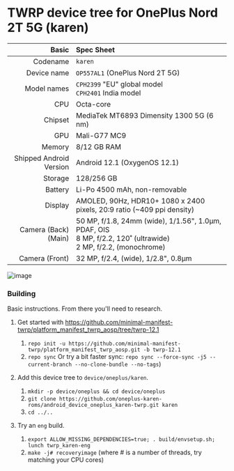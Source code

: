 TWRP device tree for OnePlus Nord 2T 5G (karen)
===============================================

| Basic                   | Spec Sheet                                                                                                                     |
| -----------------------:|:------------------------------------------------------------------------------------------------------------------------------ |
| Codename                | `karen`                                                                                                                        |
| Device name             | `OP557AL1` (OnePlus Nord 2T 5G)                                                                                                |
| Model names             | `CPH2399` "EU" global model<br/>`CPH2401` India model                                                                          |
| CPU                     | Octa-core                                                                                                                      |
| Chipset                 | MediaTek MT6893 Dimensity 1300 5G (6 nm)                                                                                       |
| GPU                     | Mali-G77 MC9                                                                                                                   |
| Memory                  | 8/12 GB RAM                                                                                                                    |
| Shipped Android Version | Android 12.1 (OxygenOS 12.1)                                                                                                   |
| Storage                 | 128/256 GB                                                                                                                     |
| Battery                 | Li-Po 4500 mAh, non-removable                                                                                                  |
| Display                 | AMOLED, 90Hz, HDR10+ 1080 x 2400 pixels, 20:9 ratio (~409 ppi density)                                                         |
| Camera (Back)(Main)     | 50 MP, f/1.8, 24mm (wide), 1/1.56", 1.0µm, PDAF, OIS<br/>8 MP, f/2.2, 120˚ (ultrawide)<br/>2 MP, f/2.2, (monochrome)           |
| Camera (Front)          | 32 MP, f/2.4, (wide), 1/2.8", 0.8µm                                                                                            |

![image](https://fdn2.gsmarena.com/vv/pics/oneplus/oneplus-nord-2t-5g-1.jpg)

### Building

Basic instructions. From there you'll need to research.

1. Get started with https://github.com/minimal-manifest-twrp/platform_manifest_twrp_aosp/tree/twrp-12.1
   1. `repo init -u https://github.com/minimal-manifest-twrp/platform_manifest_twrp_aosp.git -b twrp-12.1`
   1. `repo sync`
      Or try a bit faster sync: `repo sync --force-sync -j5 --current-branch --no-clone-bundle --no-tags`)

1. Add this device tree to `device/oneplus/karen`.
   1. `mkdir -p device/oneplus && cd device/oneplus`
   1. `git clone https://github.com/oneplus-karen-roms/android_device_oneplus_karen-twrp.git karen`
   1. `cd ../..`

1. Try an `eng` build.
   1. `export ALLOW_MISSING_DEPENDENCIES=true; . build/envsetup.sh; lunch twrp_karen-eng `
   1. `make -j# recoveryimage` (where # is a number of threads, try matching your CPU cores)
